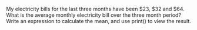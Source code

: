 My electricity bills for the last three months have been $23, $32 and $64. What is the average monthly electricity bill over the three month period? Write an expression to calculate the mean, and use print() to view the result.
